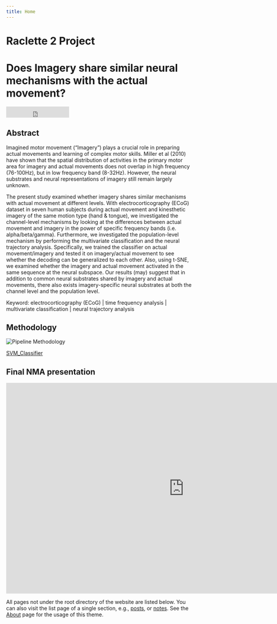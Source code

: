 ```yaml
---
title: Home
---
```


# Raclette 2 Project

# Does Imagery share similar neural mechanisms with the actual movement?
<iframe
              src="https://ghbtns.com/github-btn.html?user=Xianhui-He&repo=Raclette-Group-2-ECoG-Motor-Imagery&type=star&count=true&size=large"
              width="170"
              height="30"
              frameBorder="0"
              scrolling="0"
            ></iframe>

## Abstract

Imagined motor movement (“Imagery”) plays a crucial role in preparing actual movements and learning of complex motor skills. Miller et al (2010) have shown that the spatial distribution of activities in the primary motor area for imagery and actual movements does not overlap in high frequency (76-100Hz), but in low frequency band (8-32Hz). However, the neural substrates and neural representations of imagery still remain largely unknown.  

The present study examined whether imagery shares similar mechanisms with actual movement at different levels. With electrocorticography (ECoG) dataset in seven human subjects during actual movement and kinesthetic imagery of the same motion type (hand & tongue), we investigated the channel-level mechanisms by looking at the differences between actual movement and imagery in the power of specific frequency bands (i.e. alpha/beta/gamma). Furthermore, we investigated the population-level mechanism by performing the multivariate classification and the neural trajectory analysis. Specifically, we trained the classifier on actual movement/imagery and tested it on imagery/actual movement to see whether the decoding can be generalized to each other. Also, using t-SNE, we examined whether the imagery and actual movement activated in the same sequence at the neural subspace. 
Our results (may) suggest that in addition to common neural substrates shared by imagery and actual movements, there also exists imagery-specific neural substrates at both the channel level and the population level.

Keyword: electrocorticography (ECoG) | time frequency analysis | multivariate classification | neural trajectory analysis 

## Methodology

![](./workflow "Pipeline Methodology")





[SVM_Classifier](https://colab.research.google.com/drive/1uvMhvG79c82Tz17Ww7ZzYgOmFcqWSeUg?usp=sharing)

## Final NMA presentation
<!-- in this way you could embed a google slide -->
<iframe src="https://docs.google.com/presentation/d/e/2PACX-1vRekabko67saRPFExJH1pv0KXn1ggVGiBBZRtcx-MkGgPGiQB-cNND9losV_u7_fc9lF5bHBwSAae71/embed?start=false&loop=false&delayms=3000" frameborder="0" width="960" height="569" allowfullscreen="true" mozallowfullscreen="true" webkitallowfullscreen="true"></iframe>




All pages not under the root directory of the website are listed below. You can also visit the list page of a single section, e.g., [posts](/post/), or [notes](/note/). See the [About](/about/) page for the usage of this theme.
